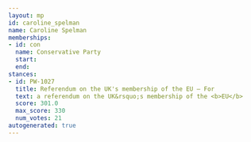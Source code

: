 ```yaml
---
layout: mp
id: caroline_spelman
name: Caroline Spelman
memberships:
- id: con
  name: Conservative Party
  start: 
  end: 
stances:
- id: PW-1027
  title: Referendum on the UK's membership of the EU — For
  text: a referendum on the UK&rsquo;s membership of the <b>EU</b>
  score: 301.0
  max_score: 330
  num_votes: 21
autogenerated: true
---
```

